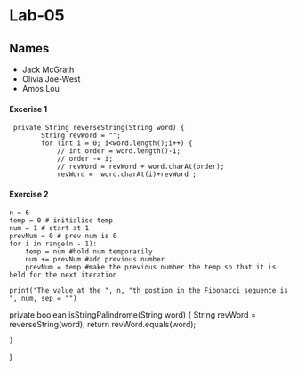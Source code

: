 # Lab-05

## Names
* Jack McGrath
* Olivia Joe-West
* Amos Lou

#### Excerise 1
```
 private String reverseString(String word) {
        String revWord = "";
        for (int i = 0; i<word.length();i++) {
            // int order = word.length()-1;
            // order -= i;
            // revWord = revWord + word.charAt(order);
            revWord =  word.charAt(i)+revWord ;
```  
#### Exercise 2
```
n = 6
temp = 0 # initialise temp
num = 1 # start at 1
prevNum = 0 # prev num is 0
for i in range(n - 1):
    temp = num #hold num temporarily
    num += prevNum #add previous number
    prevNum = temp #make the previous number the temp so that it is held for the next iteration

print("The value at the ", n, "th postion in the Fibonacci sequence is ", num, sep = "")
```
  private boolean isStringPalindrome(String word) {
        String revWord = reverseString(word);
        return revWord.equals(word);
        
    }
    
}
